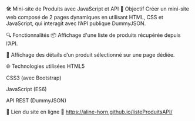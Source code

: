 🛠️ Mini-site de Produits avec JavaScript et API
🎯 Objectif
Créer un mini-site web composé de 2 pages dynamiques en utilisant HTML, CSS et JavaScript, qui interagit avec l’API publique DummyJSON.

🔍 Fonctionnalités
📦 Affichage d'une liste de produits récupérée depuis l’API.

🔎 Affichage des détails d’un produit sélectionné sur une page dédiée.

🌐 Technologies utilisées
HTML5

CSS3 (avec Bootstrap)

JavaScript (ES6)

API REST (DummyJSON)

🚀 Lien du site en ligne
🔗 https://aline-horn.github.io/listeProduitsAPI/
